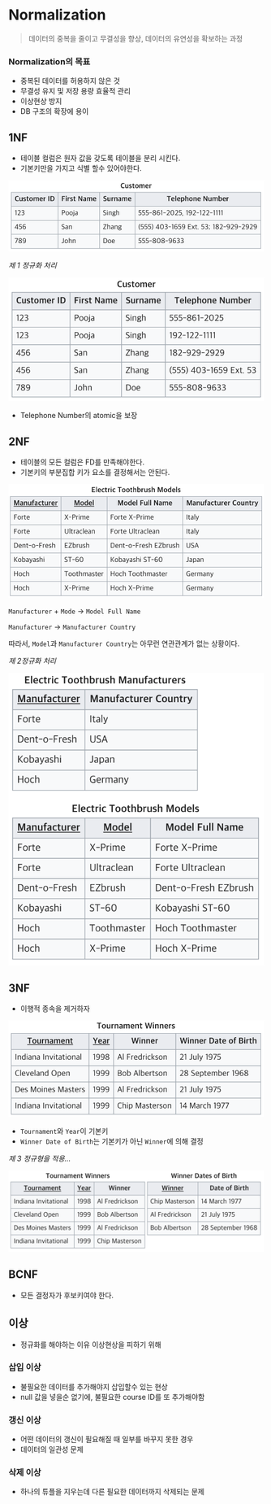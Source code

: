 # Normalization

> 데이터의 중복을 줄이고 무결성을 향상, 데이터의 유연성을 확보하는 과정
> 

### Normalization의 목표

- 중복된 데이터를 허용하지 않은 것
- 무결성 유지 및 저장 용량 효율적 관리
- 이상현상 방지
- DB 구조의 확장에 용이

## 1NF

- 테이블 컬럼은 원자 값을 갖도록 테이블을 분리 시킨다.
- 기본키만을 가지고 식별 할수 있어야한다.

![Untitled](Normalization%20cf5b4057525047a489e89550e67e5a0f/Untitled.png)

*제 1 정규화 처리*

![Untitled](Normalization%20cf5b4057525047a489e89550e67e5a0f/Untitled%201.png)

- Telephone Number의 atomic을 보장

## 2NF

- 테이블의 모든 컬럼은 FD를 만족해야한다.
- 기본키의 부분집합 키가 요소를 결정해서는 안된다.

![Untitled](Normalization%20cf5b4057525047a489e89550e67e5a0f/Untitled%202.png)

`Manufacturer` + `Mode` → `Model Full Name`

`Manufacturer` → `Manufacturer Country` 

따라서, `Model`과 `Manufacturer Country`는 아무런 연관관계가 없는 상황이다.

*제 2정규화 처리*

![Untitled](Normalization%20cf5b4057525047a489e89550e67e5a0f/Untitled%203.png)

## 3NF

- 이행적 종속을 제거하자

![Untitled](Normalization%20cf5b4057525047a489e89550e67e5a0f/Untitled%204.png)

- `Tournament`와 `Year`이 기본키
- `Winner Date of Birth`는 기본키가 아닌 `Winner`에 의해 결정

*제 3 정규형을 적용…*

![Untitled](Normalization%20cf5b4057525047a489e89550e67e5a0f/Untitled%205.png)

## BCNF

- 모든 결정자가 후보키여야 한다.

## 이상

- 정규화를 해야하는 이유 이상현상을 피하기 위해

### 삽입 이상

- 불필요한 데이터를 추가해야지 삽입할수 있는 현상
- null 값을 넣을순 없기에, 불필요한 course ID를 또 추가해야함

### 갱신 이상

- 어떤 데이터의 갱신이 필요해질 때 일부를 바꾸지 못한 경우
- 데이터의 일관성 문제

### 삭제 이상

- 하나의 튜플을 지우는데 다른 필요한 데이터까지 삭제되는 문제